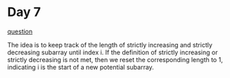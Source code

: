 # Day 7

[question](https://leetcode.com/problems/longest-strictly-increasing-or-strictly-decreasing-subarray/description)

The idea is to keep track of the length of strictly increasing and strictly decreasing subarray until index i.
If the definition of strictly increasing or strictly decreasing is not met, then we reset the 
corresponding length to 1, indicating i is the start of a new potential subarray.
